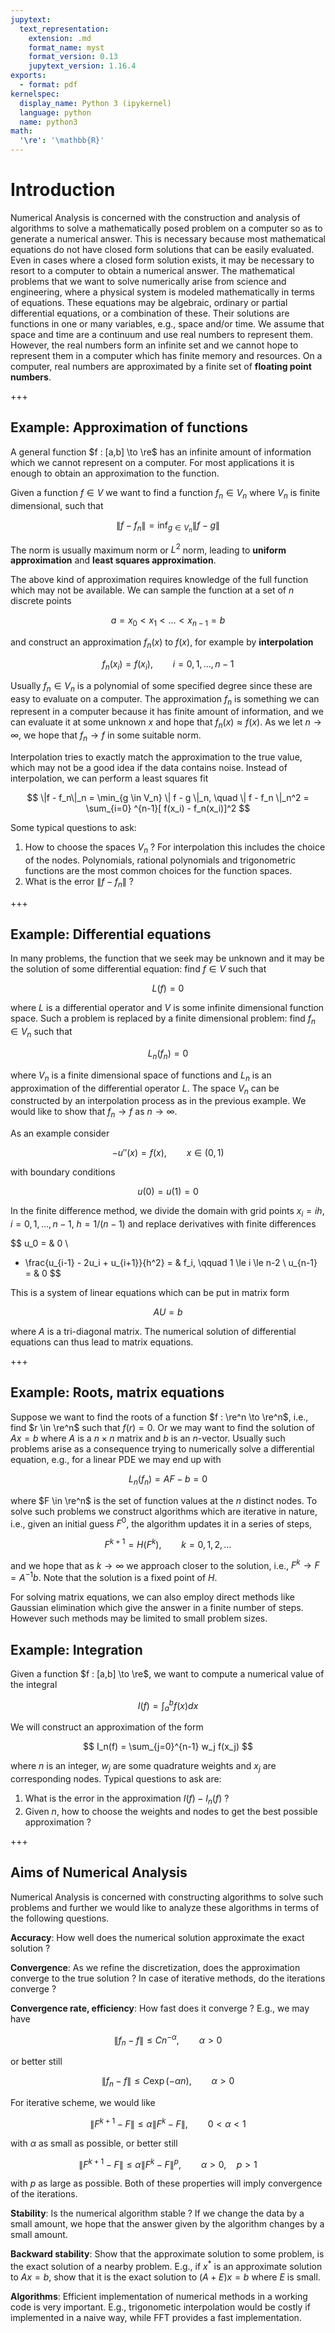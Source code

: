 ```yaml
---
jupytext:
  text_representation:
    extension: .md
    format_name: myst
    format_version: 0.13
    jupytext_version: 1.16.4
exports:
  - format: pdf
kernelspec:
  display_name: Python 3 (ipykernel)
  language: python
  name: python3
math:
  '\re': '\mathbb{R}'
---
```


# Introduction

Numerical Analysis is concerned with the construction and analysis of algorithms to solve a mathematically posed problem on a computer so as to generate a numerical answer.  This is necessary because most mathematical equations do not have closed form solutions that can be easily evaluated. Even in cases where a closed form solution exists, it may be necessary to resort to a computer to obtain a numerical answer. The mathematical problems that we want to solve numerically arise from science and engineering, where a physical system is modeled mathematically in terms of equations. These equations may be algebraic, ordinary or partial differential equations, or a combination of these. Their solutions are functions in one or many variables, e.g., space and/or time. We assume that space and time are a continuum and use real numbers to represent them. However, the real numbers form an infinite set and we cannot hope to represent them in a computer which has finite memory and resources. On a computer, real numbers are approximated by a finite set of **floating point numbers**.

+++

## Example: Approximation of functions

A general function $f : [a,b] \to \re$ has an infinite amount of information which we cannot represent on a computer. For most applications it is enough to obtain an approximation to the function.

Given a function $f \in V$ we want to find a function $f_n \in V_n$ where $V_n$ is finite dimensional, such that

$$
\| f - f_n \| = \inf_{g \in V_n} \| f - g \|
$$

The norm is usually maximum norm or $L^2$ norm, leading to **uniform approximation** and **least squares approximation**.

The above kind of approximation requires knowledge of the full function which may not be available. We can sample the function at a set of $n$ discrete points 

$$
a=x_0 < x_1 < \ldots < x_{n-1} = b
$$

and construct an approximation $f_n(x)$ to $f(x)$, for example by **interpolation**

$$
f_n(x_i) = f(x_i), \qquad i=0,1,\ldots,n-1
$$

Usually $f_n \in V_n$ is a polynomial of some specified degree since these are easy to evaluate on a computer. The approximation $f_n$ is something we can represent in a computer because it has finite amount of information, and we can evaluate it at some unknown $x$ and hope that $f_n(x) \approx f(x)$. As we let $n \to \infty$, we hope that $f_n \to f$ in some suitable norm.

Interpolation tries to exactly match the approximation to the true value, which may not be a good idea if the data contains noise. Instead of interpolation, we can perform a least squares fit

$$
\|f - f_n\|_n = \min_{g \in V_n} \| f - g \|_n, \quad \| f - f_n \|_n^2 = \sum_{i=0}
^{n-1}[ f(x_i) - f_n(x_i)]^2
$$

Some typical questions to ask:

1. How to choose the spaces $V_n$ ? For interpolation this includes the choice of the nodes. Polynomials, rational polynomials and trigonometric functions are the most common choices for the function spaces.
1. What is the error $\| f - f_n \|$ ?

+++

## Example: Differential equations

In many problems, the function that we seek may be unknown and it may be the solution of some differential equation: find $f \in V$ such that

$$
L(f) = 0
$$

where $L$ is a differential operator and $V$ is some infinite dimensional function space.  Such a problem is replaced by a finite dimensional problem: find $f_n \in V_n$ such that

$$
L_n(f_n) = 0
$$

where $V_n$ is a finite dimensional space of functions and $L_n$ is an approximation of the differential operator $L$. The space $V_n$ can be constructed by an interpolation process as in the previous example. We would like to show that $f_n \to f$ as $n \to \infty$.

As an example consider

$$
-u''(x) = f(x), \qquad x \in (0,1)
$$

with boundary conditions

$$
u(0) = u(1) = 0
$$

In the finite difference method, we divide the domain with grid points $x_i = ih$, $i=0,1,\ldots,n-1$, $h = 1/(n-1)$ and replace derivatives with finite differences

$$
u_0 = & 0 \\
- \frac{u_{i-1} - 2u_i + u_{i+1}}{h^2} = & f_i, \qquad 1 \le i \le n-2 \\
u_{n-1} = & 0
$$

This is a system of linear equations which can be put in matrix form

$$
AU = b
$$

where $A$ is a tri-diagonal matrix. The numerical solution of differential equations can thus lead to matrix equations.

+++

## Example: Roots, matrix equations

Suppose we want to find the roots of a function $f : \re^n \to \re^n$, i.e., find $r \in \re^n$ such that $f(r) = 0$. Or we may want to find the solution of $Ax=b$ where $A$ is a $n \times n$ matrix and $b$ is an $n$-vector. Usually such problems arise as a consequence trying to numerically solve a differential equation, e.g., for a linear PDE we may end up with

$$
L_n(f_n) = A F - b = 0
$$

where $F \in \re^n$ is the set of function values at the $n$ distinct nodes. To solve such problems we construct algorithms which are iterative in nature, i.e., given an initial guess $F^0$, the algorithm updates it in a series of steps,

$$
F^{k+1} = H(F^k), \qquad k=0,1,2,\ldots
$$

and we hope that as $k \to \infty$ we approach closer to the solution, i.e., $F^k \to F = A^{-1}b$. Note that the solution is a fixed point of $H$.

For solving matrix equations, we can also employ direct methods like Gaussian elimination which give the answer in a finite number of steps. However such methods may be limited to small problem sizes.

## Example: Integration

Given a function $f : [a,b] \to \re$, we want to compute a numerical value of the integral

$$
I(f) = \int_a^b f(x) dx
$$

We will construct an approximation of the form

$$
I_n(f) = \sum_{j=0}^{n-1} w_j f(x_j)
$$

where $n$ is an integer, $w_j$ are some quadrature weights and $x_j$ are corresponding nodes. Typical questions to ask are:

1. What is the error in the approximation $I(f) - I_n(f)$ ?
1. Given $n$, how to choose the weights and nodes to get the best possible approximation ?

+++

## Aims of Numerical Analysis

Numerical Analysis is concerned with constructing algorithms to solve such problems and further we would like to analyze these algorithms in terms of the following questions.

**Accuracy**: How well does the numerical solution approximate the exact solution ?

**Convergence**: As we refine the discretization, does the approximation converge to the true solution ? In case of iterative methods, do the iterations converge ?

**Convergence rate, efficiency**: How fast does it converge ? E.g., we may have

$$
\| f_n - f \| \le C n^{-\alpha}, \qquad \alpha > 0
$$

or better still

$$
\| f_n - f \| \le C \exp(-\alpha n), \qquad \alpha > 0
$$

For iterative scheme, we would like

$$
\| F^{k+1} - F \| \le \alpha \| F^k - F \|, \qquad 0 < \alpha < 1
$$

with $\alpha$ as small as possible, or better still

$$
\| F^{k+1} - F \| \le \alpha \| F^k - F \|^p, \qquad \alpha > 0, \quad p > 1
$$

with $p$ as large as possible. Both of these properties will imply convergence of the iterations.

**Stability**: Is the numerical algorithm stable ? If we change the data by a small amount, we hope that the answer given by the algorithm changes by a small amount.

**Backward stability**: Show that the approximate solution to some problem, is the exact solution of a nearby problem. E.g., if $x^*$ is an approximate solution to $Ax=b$, show that it is the exact solution to $(A+E)x=b$ where $E$ is small.

**Algorithms**: Efficient implementation of numerical methods in a working code is very important. E.g., trigonometic interpolation would be costly if implemented in a naive way, while FFT provides a fast implementation.
